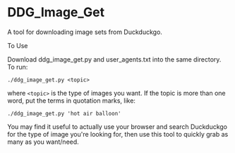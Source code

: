 # DDG_Image_Get
A tool for downloading image sets from Duckduckgo.  

To Use  

Download ddg_image_get.py and user_agents.txt into the same directory. To run:  
```
./ddg_image_get.py <topic>
```
where `<topic>` is the type of images you want. If the topic is more than one word, put the terms in quotation marks, like:  
```
./ddg_image_get.py 'hot air balloon'
```

You may find it useful to actually use your browser and search Duckduckgo for the type of image you're looking for, then use this tool to quickly grab as many as you want/need.

